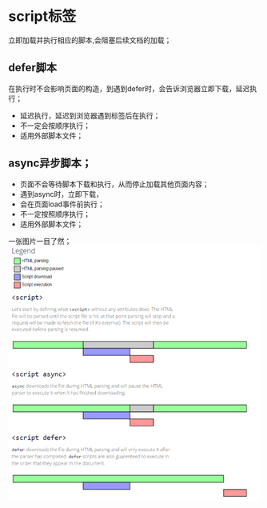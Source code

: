 # script标签

立即加载并执行相应的脚本,会阻塞后续文档的加载；

## defer脚本
在执行时不会影响页面的构造，到遇到defer时，会告诉浏览器立即下载，延迟执行；
- 延迟执行，延迟到浏览器遇到</html>标签后在执行；
- 不一定会按顺序执行；
- 适用外部脚本文件；

## async异步脚本；
- 页面不会等待脚本下载和执行，从而停止加载其他页面内容；
- 遇到async时，立即下载，
- 会在页面load事件前执行；
- 不一定按照顺序执行；
- 适用外部脚本文件；

一张图片一目了然；
![在这里插入图片描述](https://github.com/Chenyating/Blogs/blob/master/img/defer%E5%BB%B6%E8%BF%9F%E5%8A%A0%E8%BD%BD-%E8%A7%A3%E6%9E%90%E5%88%B0html%E7%BB%93%E6%9D%9F%E5%90%8E%E5%86%8D%E6%89%A7%E8%A1%8C%E5%92%8Casync%E5%BC%82%E6%AD%A5%E5%8A%A0%E8%BD%BD-%E4%B8%8B%E8%BD%BD%E5%AE%8C%E5%B0%B1%E6%89%A7%E8%A1%8C.png)